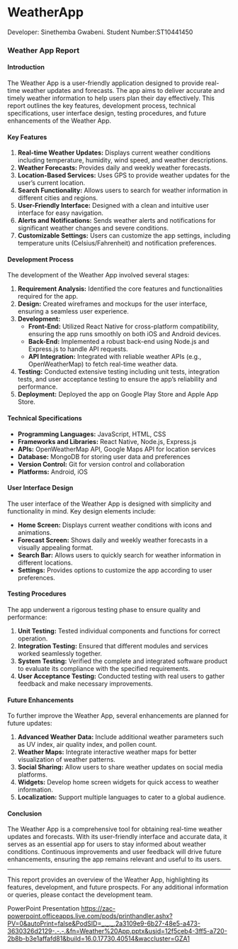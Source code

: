 # WeatherApp
Developer: Sinethemba Gwabeni.
Student Number:ST10441450

### Weather App Report

#### Introduction
The Weather App is a user-friendly application designed to provide real-time weather updates and forecasts. The app aims to deliver accurate and timely weather information to help users plan their day effectively. This report outlines the key features, development process, technical specifications, user interface design, testing procedures, and future enhancements of the Weather App.

#### Key Features
1. **Real-time Weather Updates:** Displays current weather conditions including temperature, humidity, wind speed, and weather descriptions.
2. **Weather Forecasts:** Provides daily and weekly weather forecasts.
3. **Location-Based Services:** Uses GPS to provide weather updates for the user’s current location.
4. **Search Functionality:** Allows users to search for weather information in different cities and regions.
5. **User-Friendly Interface:** Designed with a clean and intuitive user interface for easy navigation.
6. **Alerts and Notifications:** Sends weather alerts and notifications for significant weather changes and severe conditions.
7. **Customizable Settings:** Users can customize the app settings, including temperature units (Celsius/Fahrenheit) and notification preferences.

#### Development Process
The development of the Weather App involved several stages:

1. **Requirement Analysis:** Identified the core features and functionalities required for the app.
2. **Design:** Created wireframes and mockups for the user interface, ensuring a seamless user experience.
3. **Development:** 
    - **Front-End:** Utilized React Native for cross-platform compatibility, ensuring the app runs smoothly on both iOS and Android devices.
    - **Back-End:** Implemented a robust back-end using Node.js and Express.js to handle API requests.
    - **API Integration:** Integrated with reliable weather APIs (e.g., OpenWeatherMap) to fetch real-time weather data.
4. **Testing:** Conducted extensive testing including unit tests, integration tests, and user acceptance testing to ensure the app’s reliability and performance.
5. **Deployment:** Deployed the app on Google Play Store and Apple App Store.

#### Technical Specifications
- **Programming Languages:** JavaScript, HTML, CSS
- **Frameworks and Libraries:** React Native, Node.js, Express.js
- **APIs:** OpenWeatherMap API, Google Maps API for location services
- **Database:** MongoDB for storing user data and preferences
- **Version Control:** Git for version control and collaboration
- **Platforms:** Android, iOS

#### User Interface Design
The user interface of the Weather App is designed with simplicity and functionality in mind. Key design elements include:
- **Home Screen:** Displays current weather conditions with icons and animations.
- **Forecast Screen:** Shows daily and weekly weather forecasts in a visually appealing format.
- **Search Bar:** Allows users to quickly search for weather information in different locations.
- **Settings:** Provides options to customize the app according to user preferences.

#### Testing Procedures
The app underwent a rigorous testing phase to ensure quality and performance:
1. **Unit Testing:** Tested individual components and functions for correct operation.
2. **Integration Testing:** Ensured that different modules and services worked seamlessly together.
3. **System Testing:** Verified the complete and integrated software product to evaluate its compliance with the specified requirements.
4. **User Acceptance Testing:** Conducted testing with real users to gather feedback and make necessary improvements.

#### Future Enhancements
To further improve the Weather App, several enhancements are planned for future updates:
1. **Advanced Weather Data:** Include additional weather parameters such as UV index, air quality index, and pollen count.
2. **Weather Maps:** Integrate interactive weather maps for better visualization of weather patterns.
3. **Social Sharing:** Allow users to share weather updates on social media platforms.
4. **Widgets:** Develop home screen widgets for quick access to weather information.
5. **Localization:** Support multiple languages to cater to a global audience.

#### Conclusion
The Weather App is a comprehensive tool for obtaining real-time weather updates and forecasts. With its user-friendly interface and accurate data, it serves as an essential app for users to stay informed about weather conditions. Continuous improvements and user feedback will drive future enhancements, ensuring the app remains relevant and useful to its users.

---

This report provides an overview of the Weather App, highlighting its features, development, and future prospects. For any additional information or queries, please contact the development team.

PowerPoint Presentation
https://zac-powerpoint.officeapps.live.com/pods/printhandler.ashx?PV=0&autoPrint=false&PodSID=_._._.2a3109e9-6b27-48e5-a473-3630326d2129-.-.-.&fn=Weather%20App.pptx&usid=12f5ceb4-3ff5-a720-2b8b-b3e1affafd81&build=16.0.17730.40514&waccluster=GZA1
